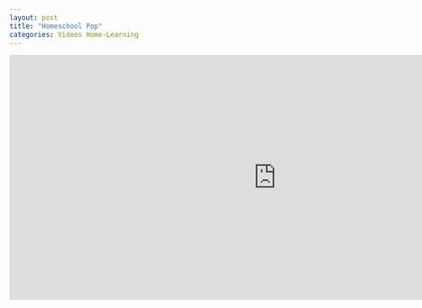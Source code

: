 ```yaml
---
layout: post
title: "Homeschool Pop"
categories: Videos Home-Learning
---
```


<iframe width="945" height="435" src="https://www.youtube.com/embed/videoseries?list=UUfPyVJEBD7Di1YYjTdS2v8g" frameborder="0" allow="accelerometer; autoplay; encrypted-media; gyroscope; picture-in-picture" allowfullscreen></iframe>
